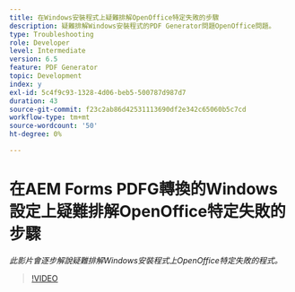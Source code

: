 ```yaml
---
title: 在Windows安裝程式上疑難排解OpenOffice特定失敗的步驟
description: 疑難排解Windows安裝程式的PDF Generator問題OpenOffice問題。
type: Troubleshooting
role: Developer
level: Intermediate
version: 6.5
feature: PDF Generator
topic: Development
index: y
exl-id: 5c4f9c93-1328-4d06-beb5-500787d987d7
duration: 43
source-git-commit: f23c2ab86d42531113690df2e342c65060b5c7cd
workflow-type: tm+mt
source-wordcount: '50'
ht-degree: 0%

---
```


# 在AEM Forms PDFG轉換的Windows設定上疑難排解OpenOffice特定失敗的步驟

*此影片會逐步解說疑難排解Windows安裝程式上OpenOffice特定失敗的程式。*

>[!VIDEO](https://video.tv.adobe.com/v/335481?quality=12&learn=on)
